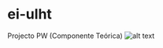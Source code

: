 # ei-ulht
Projecto PW (Componente Teórica)
![alt text](https://github.com/[username]/[reponame]/blob/[branch]/image.jpg?raw=true)
